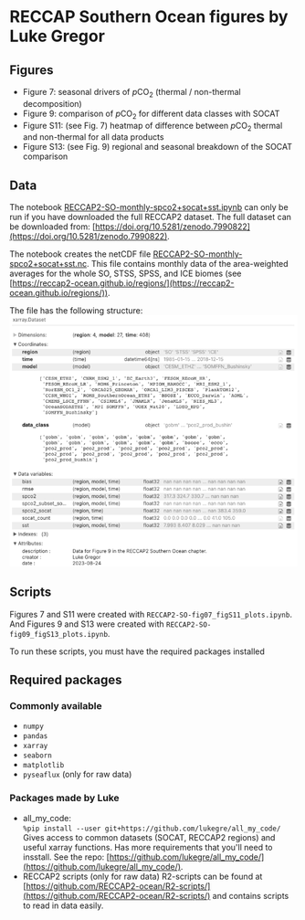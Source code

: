 # RECCAP Southern Ocean figures by Luke Gregor

## Figures

- Figure 7: seasonal drivers of $p$CO$_2$ (thermal / non-thermal decomposition)
- Figure 9: comparison of $p$CO$_2$ for different data classes with SOCAT
- Figure S11: (see Fig. 7) heatmap of difference between $p$CO$_2$ thermal and non-thermal for all data products
- Figure S13: (see Fig. 9) regional and seasonal breakdown of the SOCAT comparison

## Data

The notebook [RECCAP2-SO-monthly-spco2+socat+sst.ipynb](RECCAP2-SO-monthly-spco2+socat+sst.ipynb) can only be run if you have downloaded the full RECCAP2 dataset. The full dataset can be downloaded from: [https://doi.org/10.5281/zenodo.7990822](https://doi.org/10.5281/zenodo.7990822).

The notebook creates the netCDF file [RECCAP2-SO-monthly-spco2+socat+sst.nc](RECCAP2-SO-monthly-spco2+socat+sst.nc). This file contains monthly data of the area-weighted averages for the whole SO, STSS, SPSS, and ICE biomes (see [https://reccap2-ocean.github.io/regions/](https://reccap2-ocean.github.io/regions/)).

The file has the following structure:
![screenshot of xarray data structure](./data_structure.png)

## Scripts 

Figures 7 and S11 were created with `RECCAP2-SO-fig07_figS11_plots.ipynb`. And Figures 9 and S13 were created with `RECCAP2-SO-fig09_figS13_plots.ipynb`.

To run these scripts, you must have the required packages installed

## Required packages

### Commonly available

- `numpy`
- `pandas`
- `xarray`
- `seaborn`
- `matplotlib`
- `pyseaflux`  (only for raw data)

### Packages made by Luke

- all_my_code:  
  `%pip install --user git+https://github.com/lukegre/all_my_code/`  
  Gives access to common datasets (SOCAT, RECCAP2 regions) and useful xarray functions. Has more requirements that you'll need to insstall. See the repo: [https://github.com/lukegre/all_my_code/](https://github.com/lukegre/all_my_code/).
- RECCAP2 scripts  (only for raw data)
  R2-scripts can be found at [https://github.com/RECCAP2-ocean/R2-scripts/](https://github.com/RECCAP2-ocean/R2-scripts/) and contains scripts to read in data easily.
